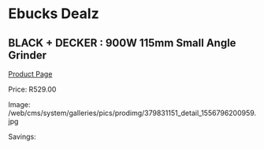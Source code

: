 
# Ebucks Dealz
## BLACK + DECKER : 900W 115mm Small Angle Grinder
[Product Page](https://www.ebucks.com/web/shop/productSelected.do?prodId=1202629088&catId=336131693)

Price: R529.00

Image: /web/cms/system/galleries/pics/prodimg/379831151_detail_1556796200959.jpg

Savings: 


	